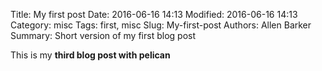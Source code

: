 Title: My first post
Date: 2016-06-16 14:13
Modified: 2016-06-16 14:13
Category: misc
Tags: first, misc
Slug: My-first-post
Authors: Allen Barker
Summary: Short version of my first blog post

This is my **third blog post with pelican**

